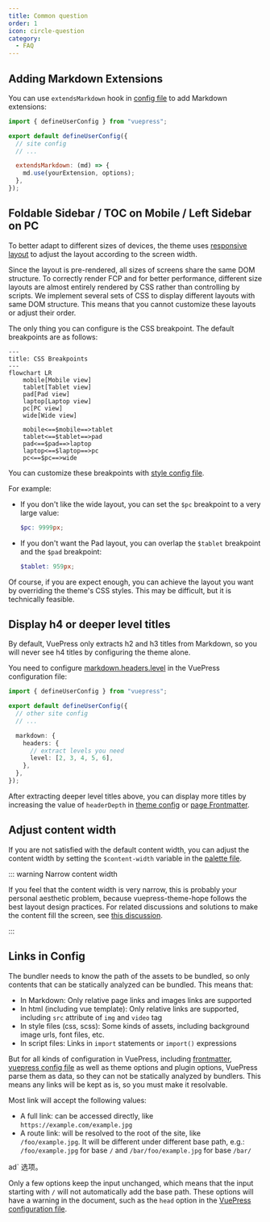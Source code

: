 ```yaml
---
title: Common question
order: 1
icon: circle-question
category:
  - FAQ
---
```


## Adding Markdown Extensions

You can use `extendsMarkdown` hook in [config file](../cookbook/vuepress/config.md#config-file) to add Markdown extensions:

```js {7-9} title=".vuepress/config.js"
import { defineUserConfig } from "vuepress";

export default defineUserConfig({
  // site config
  // ...

  extendsMarkdown: (md) => {
    md.use(yourExtension, options);
  },
});
```

## Foldable Sidebar / TOC on Mobile / Left Sidebar on PC

To better adapt to different sizes of devices, the theme uses [responsive layout](../guide/interface/responsive.md) to adjust the layout according to the screen width.

Since the layout is pre-rendered, all sizes of screens share the same DOM structure. To correctly render FCP and for better performance, different size layouts are almost entirely rendered by CSS rather than controlling by scripts. We implement several sets of CSS to display different layouts with same DOM structure. This means that you cannot customize these layouts or adjust their order.

The only thing you can configure is the CSS breakpoint. The default breakpoints are as follows:

```mermaid
---
title: CSS Breakpoints
---
flowchart LR
    mobile[Mobile view]
    tablet[Tablet view]
    pad[Pad view]
    laptop[Laptop view]
    pc[PC view]
    wide[Wide view]

    mobile<==$mobile==>tablet
    tablet<==$tablet==>pad
    pad<==$pad==>laptop
    laptop<==$laptop==>pc
    pc<==$pc==>wide
```

You can customize these breakpoints with [style config file](../config/style.md#configscss).

For example:

- If you don't like the wide layout, you can set the `$pc` breakpoint to a very large value:

  ```scss title=".vuepress/config.scss"
  $pc: 9999px;
  ```

- If you don't want the Pad layout, you can overlap the `$tablet` breakpoint and the `$pad` breakpoint:

  ```scss title=".vuepress/config.scss"
  $tablet: 959px;
  ```

Of course, if you are expect enough, you can achieve the layout you want by overriding the theme's CSS styles. This may be difficult, but it is technically feasible.

## Display h4 or deeper level titles

By default, VuePress only extracts h2 and h3 titles from Markdown, so you will never see h4 titles by configuring the theme alone.

You need to configure [markdown.headers.level](https://vuejs.press/reference/config/#markdown-headers) in the VuePress configuration file:

```ts {7-12} title=".vuepress/config.ts"
import { defineUserConfig } from "vuepress";

export default defineUserConfig({
  // other site config
  // ...

  markdown: {
    headers: {
      // extract levels you need
      level: [2, 3, 4, 5, 6],
    },
  },
});
```

After extracting deeper level titles above, you can display more titles by increasing the value of `headerDepth` in [theme config](../config/theme/layout.md#headerdepth) or [page Frontmatter](../config/frontmatter/layout.md#headerdepth).

## Adjust content width

If you are not satisfied with the default content width, you can adjust the content width by setting the `$content-width` variable in the [palette file](../config/style.md#layout-config).

::: warning Narrow content width

If you feel that the content width is very narrow, this is probably your personal aesthetic problem, because vuepress-theme-hope follows the best layout design practices. For related discussions and solutions to make the content fill the screen, see [this discussion](https://github.com/orgs/vuepress-theme-hope/discussions/3742).

:::

## Links in Config

The bundler needs to know the path of the assets to be bundled, so only contents that can be statically analyzed can be bundled. This means that:

- In Markdown: Only relative page links and images links are supported
- In html (including vue template): Only relative links are supported, including `src` attribute of `img` and `video` tag
- In style files (css, scss): Some kinds of assets, including background image urls, font files, etc.
- In script files: Links in `import` statements or `import()` expressions

But for all kinds of configuration in VuePress, including [frontmatter](../cookbook/vuepress/page.md#frontmatter), [vuepress config file](../cookbook/vuepress/config.md) as well as theme options and plugin options, VuePress parse them as data, so they can not be statically analyzed by bundlers. This means any links will be kept as is, so you must make it resolvable.

Most link will accept the following values:

- A full link: can be accessed directly, like `https://example.com/example.jpg`
- A route link: will be resolved to the root of the site, like `/foo/example.jpg`. It will be different under different base path, e.g.: `/foo/example.jpg` for base `/` and `/bar/foo/example.jpg` for base `/bar/`

ad` 选项。

Only a few options keep the input unchanged, which means that the input starting with `/` will not automatically add the base path. These options will have a warning in the document, such as the `head` option in the [VuePress configuration file](../cookbook/vuepress/config.md#config-file).

